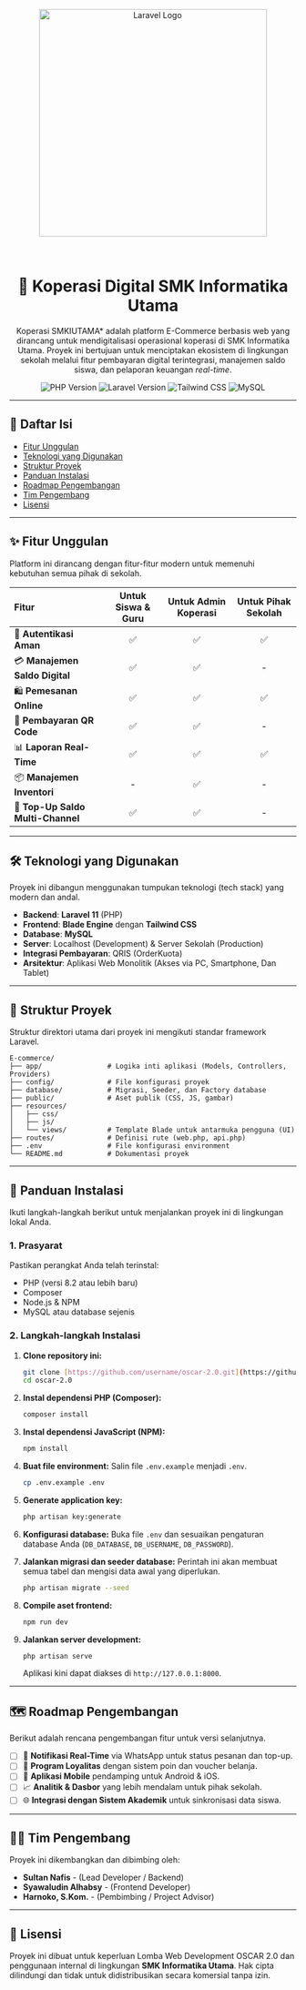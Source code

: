 <p align="center">
  <img src="https://raw.githubusercontent.com/laravel/art/master/logo-lockup/5%20SVG/2%20CMYK/1%20Full%20Color/laravel-logolockup-cmyk-red.svg" width="400" alt="Laravel Logo">
</p>
<br>

<div align="center">
  
# 🛒 Koperasi Digital SMK Informatika Utama

Koperasi SMKIUTAMA* adalah platform E-Commerce berbasis web yang dirancang untuk mendigitalisasi operasional koperasi di SMK Informatika Utama. Proyek ini bertujuan untuk menciptakan ekosistem di lingkungan sekolah melalui fitur pembayaran digital terintegrasi, manajemen saldo siswa, dan pelaporan keuangan *real-time*.

<p align="center">
    <img src="https://img.shields.io/badge/PHP-8.2%2B-777BB4?style=for-the-badge&logo=php" alt="PHP Version">
    <img src="https://img.shields.io/badge/Laravel-11-FF2D20?style=for-the-badge&logo=laravel" alt="Laravel Version">
    <img src="https://img.shields.io/badge/Tailwind_CSS-3-38B2AC?style=for-the-badge&logo=tailwind-css" alt="Tailwind CSS">
    <img src="https://img.shields.io/badge/MySQL-8-4479A1?style=for-the-badge&logo=mysql" alt="MySQL">
</p>

</div>

---

## 📑 Daftar Isi
- [Fitur Unggulan](#-fitur-unggulan)
- [Teknologi yang Digunakan](#-teknologi-yang-digunakan)
- [Struktur Proyek](#-struktur-proyek)
- [Panduan Instalasi](#-panduan-instalasi)
- [Roadmap Pengembangan](#-roadmap-pengembangan)
- [Tim Pengembang](#-tim-pengembang)
- [Lisensi](#-lisensi)

---

## ✨ Fitur Unggulan

Platform ini dirancang dengan fitur-fitur modern untuk memenuhi kebutuhan semua pihak di sekolah.

| Fitur | Untuk Siswa & Guru | Untuk Admin Koperasi | Untuk Pihak Sekolah |
| :--- | :---: | :---: | :---: |
| 🔐 **Autentikasi Aman** | ✅ | ✅ | ✅ |
| 💳 **Manajemen Saldo Digital** | ✅ | ✅ | - |
| 🛍️ **Pemesanan Online** | ✅ | ✅ | ✅ |
| 📲 **Pembayaran QR Code** | ✅ | ✅ | - |
| 📊 **Laporan Real-Time** | ✅ | ✅ | ✅ |
| 📦 **Manajemen Inventori** | - | ✅ | - |
| 💸 **Top-Up Saldo Multi-Channel**| ✅ | ✅ | - |

---

## 🛠️ Teknologi yang Digunakan

Proyek ini dibangun menggunakan tumpukan teknologi (tech stack) yang modern dan andal.

- **Backend**: **Laravel 11** (PHP)
- **Frontend**: **Blade Engine** dengan **Tailwind CSS**
- **Database**: **MySQL**
- **Server**: Localhost (Development) & Server Sekolah (Production)
- **Integrasi Pembayaran**: QRIS (OrderKuota)
- **Arsitektur**: Aplikasi Web Monolitik (Akses via PC, Smartphone, Dan Tablet)

---

## 📂 Struktur Proyek

Struktur direktori utama dari proyek ini mengikuti standar framework Laravel.

```
E-commerce/
├── app/                # Logika inti aplikasi (Models, Controllers, Providers)
├── config/             # File konfigurasi proyek
├── database/           # Migrasi, Seeder, dan Factory database
├── public/             # Aset publik (CSS, JS, gambar)
├── resources/
│   ├── css/
│   ├── js/
│   └── views/          # Template Blade untuk antarmuka pengguna (UI)
├── routes/             # Definisi rute (web.php, api.php)
├── .env                # File konfigurasi environment
└── README.md           # Dokumentasi proyek
```

---

## 🚀 Panduan Instalasi

Ikuti langkah-langkah berikut untuk menjalankan proyek ini di lingkungan lokal Anda.

### **1. Prasyarat**
Pastikan perangkat Anda telah terinstal:
- PHP (versi 8.2 atau lebih baru)
- Composer
- Node.js & NPM
- MySQL atau database sejenis

### **2. Langkah-langkah Instalasi**

1.  **Clone repository ini:**
    ```bash
    git clone [https://github.com/username/oscar-2.0.git](https://github.com/username/oscar-2.0.git)
    cd oscar-2.0
    ```

2.  **Instal dependensi PHP (Composer):**
    ```bash
    composer install
    ```

3.  **Instal dependensi JavaScript (NPM):**
    ```bash
    npm install
    ```

4.  **Buat file environment:**
    Salin file `.env.example` menjadi `.env`.
    ```bash
    cp .env.example .env
    ```

5.  **Generate application key:**
    ```bash
    php artisan key:generate
    ```

6.  **Konfigurasi database:**
    Buka file `.env` dan sesuaikan pengaturan database Anda (`DB_DATABASE`, `DB_USERNAME`, `DB_PASSWORD`).

7.  **Jalankan migrasi dan seeder database:**
    Perintah ini akan membuat semua tabel dan mengisi data awal yang diperlukan.
    ```bash
    php artisan migrate --seed
    ```

8.  **Compile aset frontend:**
    ```bash
    npm run dev
    ```

9.  **Jalankan server development:**
    ```bash
    php artisan serve
    ```
    Aplikasi kini dapat diakses di `http://127.0.0.1:8000`.

---

## 🗺️ Roadmap Pengembangan

Berikut adalah rencana pengembangan fitur untuk versi selanjutnya.

- [ ] 🔔 **Notifikasi Real-Time** via WhatsApp untuk status pesanan dan top-up.
- [ ] 🎁 **Program Loyalitas** dengan sistem poin dan voucher belanja.
- [ ] 📱 **Aplikasi Mobile** pendamping untuk Android & iOS.
- [ ] 📈 **Analitik & Dasbor** yang lebih mendalam untuk pihak sekolah.
- [ ] 🌐 **Integrasi dengan Sistem Akademik** untuk sinkronisasi data siswa.

---

## 👨‍💻 Tim Pengembang

Proyek ini dikembangkan dan dibimbing oleh:

- **Sultan Nafis** - (Lead Developer / Backend)
- **Syawaludin Alhabsy** - (Frontend Developer)
- **Harnoko, S.Kom.** - (Pembimbing / Project Advisor)

---

## 📜 Lisensi

Proyek ini dibuat untuk keperluan Lomba Web Development OSCAR 2.0 dan penggunaan internal di lingkungan **SMK Informatika Utama**. Hak cipta dilindungi dan tidak untuk didistribusikan secara komersial tanpa izin.
